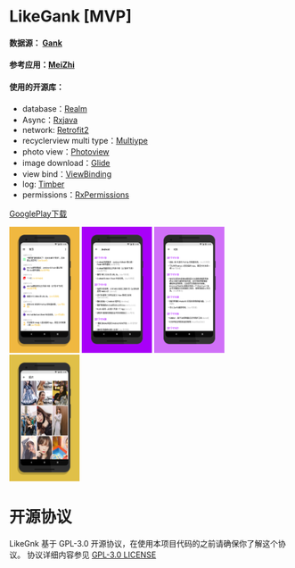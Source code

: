 # LikeGank [MVP]

#### 数据源： [Gank]( http://gank.io/ "Gank")
#### 参考应用：[MeiZhi](https://github.com/drakeet/Meizhi "Meizhi")

#### 使用的开源库：
- database：[Realm](https://github.com/realm/realm-java "Realm")
- Async：[Rxjava](https://github.com/ReactiveX/RxJava "Rxjava")
- network: [Retrofit2](https://github.com/square/retrofit "Retrofit2")
- recyclerview multi type：[Multiype](https://github.com/drakeet/MultiType "Multiype")
- photo view：[Photoview](https://github.com/chrisbanes/PhotoView "Photoview")
- image download：[Glide](https://github.com/bumptech/glide "Glide")
- view bind：[ViewBinding](https://developer.android.com/topic/libraries/view-binding)
- log: [Timber](https://github.com/JakeWharton/timber)
- permissions：[RxPermissions](https://github.com/tbruyelle/RxPermissions)

[GooglePlay下载](https://play.google.com/store/apps/details?id=com.shua.likegank "GooglePlay") 

<img src="https://github.com/shuanghua/LikeGank/blob/master/art/1.png" alt="Cover" width="25%"/> 
<img src="https://github.com/shuanghua/LikeGank/blob/master/art/2.png" alt="Cover" width="25%"/> 
<img src="https://github.com/shuanghua/LikeGank/blob/master/art/3.png" alt="Cover" width="25%"/> 
<img src="https://github.com/shuanghua/LikeGank/blob/master/art/4.png" alt="Cover" width="25%"/> 


# 开源协议
LikeGnk 基于 GPL-3.0 开源协议，在使用本项目代码的之前请确保你了解这个协议。 协议详细内容参见 [GPL-3.0 LICENSE](https://github.com/Shuanghua/LikeGank/blob/master/LICENSE "GPL-3.0 LICENSE")
